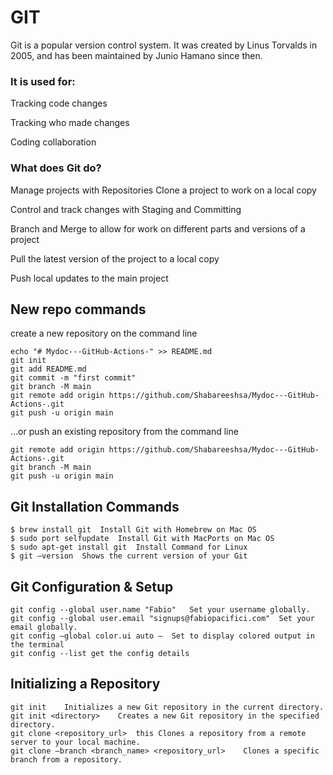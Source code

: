 # GIT 

Git is a popular version control system. It was created by Linus Torvalds in 2005, and has been maintained by Junio Hamano since then.

### It is used for:
Tracking code changes

Tracking who made changes

Coding collaboration

### What does Git do?
Manage projects with Repositories
Clone a project to work on a local copy

Control and track changes with Staging and Committing

Branch and Merge to allow for work on different parts and versions of a project

Pull the latest version of the project to a local copy

Push local updates to the main project

## New repo commands
create a new repository on the command line
```
echo "# Mydoc---GitHub-Actions-" >> README.md
git init
git add README.md
git commit -m "first commit"
git branch -M main
git remote add origin https://github.com/Shabareeshsa/Mydoc---GitHub-Actions-.git
git push -u origin main
```
…or push an existing repository from the command line
```
git remote add origin https://github.com/Shabareeshsa/Mydoc---GitHub-Actions-.git
git branch -M main
git push -u origin main
```

## Git Installation Commands
```
$ brew install git	Install Git with Homebrew on Mac OS
$ sudo port selfupdate	Install Git with MacPorts on Mac OS
$ sudo apt-get install git	Install Command for Linux
$ git –version	Shows the current version of your Git
```

## Git Configuration & Setup
```
git config --global user.name "Fabio"	Set your username globally.
git config --global user.email "signups@fabiopacifici.com"	Set your email globally.
git config –global color.ui auto –	Set to display colored output in the terminal
git config --list get the config details
```

## Initializing a Repository 
```
git init	Initializes a new Git repository in the current directory.
git init <directory>	Creates a new Git repository in the specified directory.
git clone <repository_url>	this Clones a repository from a remote server to your local machine.
git clone –branch <branch_name> <repository_url>	Clones a specific branch from a repository.
```
